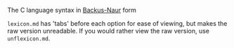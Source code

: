 The C language syntax in [Backus-Naur](https://en.wikipedia.org/wiki/Backus%E2%80%93Naur_form) form

`lexicon.md` has 'tabs' before each option for ease of viewing, but makes the raw version unreadable. If you would rather view the raw version, use `unflexicon.md`.